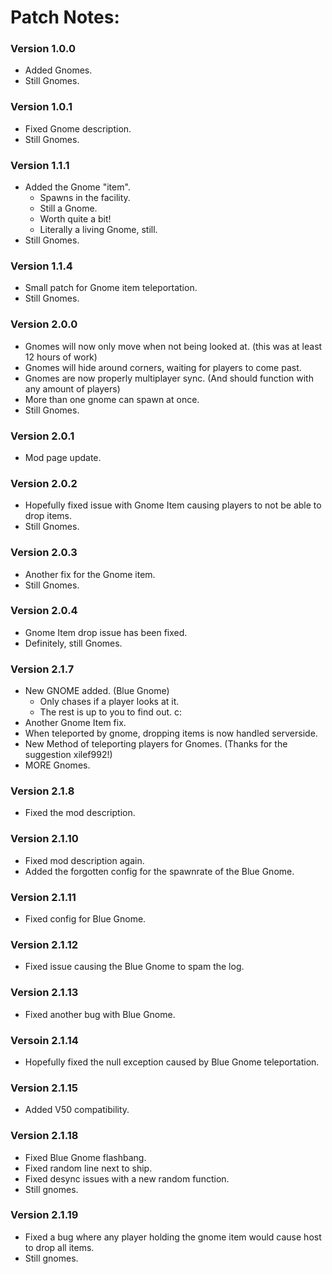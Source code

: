 # Patch Notes:

### Version 1.0.0
- Added Gnomes.
- Still Gnomes.
### Version 1.0.1
- Fixed Gnome description.
- Still Gnomes.
### Version 1.1.1
- Added the Gnome "item".
	- Spawns in the facility.
	- Still a Gnome.
	- Worth quite a bit!
	- Literally a living Gnome, still.
- Still Gnomes.
### Version 1.1.4
- Small patch for Gnome item teleportation.
- Still Gnomes.
### Version 2.0.0
- Gnomes will now only move when not being looked at. (this was at least 12 hours of work)
- Gnomes will hide around corners, waiting for players to come past.
- Gnomes are now properly multiplayer sync. (And should function with any amount of players)
- More than one gnome can spawn at once.
- Still Gnomes.
### Version 2.0.1
- Mod page update.
### Version 2.0.2
- Hopefully fixed issue with Gnome Item causing players to not be able to drop items.
- Still Gnomes.
### Version 2.0.3
- Another fix for the Gnome item.
- Still Gnomes.
### Version 2.0.4
- Gnome Item drop issue has been fixed.
- Definitely, still Gnomes.
### Version 2.1.7
- New GNOME added. (Blue Gnome)
	- Only chases if a player looks at it.
	- The rest is up to you to find out. c:
- Another Gnome Item fix.
- When teleported by gnome, dropping items is now handled serverside.
- New Method of teleporting players for Gnomes. (Thanks for the suggestion xilef992!)
- MORE Gnomes.
### Version 2.1.8
- Fixed the mod description.
### Version 2.1.10
- Fixed mod description again.
- Added the forgotten config for the spawnrate of the Blue Gnome.
### Version 2.1.11
- Fixed config for Blue Gnome.
### Version 2.1.12
- Fixed issue causing the Blue Gnome to spam the log.
### Version 2.1.13
- Fixed another bug with Blue Gnome.
### Versoin 2.1.14
- Hopefully fixed the null exception caused by Blue Gnome teleportation.
### Version 2.1.15
- Added V50 compatibility.
### Version 2.1.18
- Fixed Blue Gnome flashbang.
- Fixed random line next to ship.
- Fixed desync issues with a new random function.
- Still gnomes.
### Version 2.1.19
- Fixed a bug where any player holding the gnome item would cause host to drop all items.
- Still gnomes.